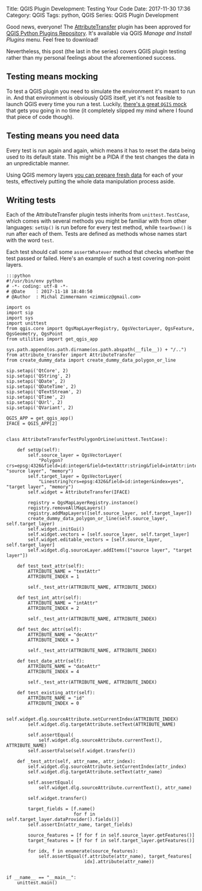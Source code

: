 Title: QGIS Plugin Development: Testing Your Code
Date: 2017-11-30 17:36
Category: QGIS
Tags: python, QGIS
Series: QGIS Plugin Development

Good news, everyone! The [AttributeTransfer](https://plugins.qgis.org/plugins/AttributeTransfer/) plugin has been approved for [QGIS Python Plugins Repository](https://plugins.qgis.org/plugins/). It's available via QGIS *Manage and Install Plugins* menu. Feel free to download!

Nevertheless, this post (the last in the series) covers QGIS plugin testing rather than my personal feelings about the aforementioned success.

## Testing means mocking

To test a QGIS plugin you need to simulate the environment it's meant to run in. And that environment is obviously QGIS itself, yet it's not feasible to launch QGIS every time you run a test. Luckily, [there's a great `QGIS` mock](https://github.com/zimmicz/qgis-attribute-transfer-plugin/blob/master/tests/utilities.py) that gets you going in no time (it completely slipped my mind where I found that piece of code though).

## Testing means you need data

Every test is run again and again, which means it has to reset the data being used to its default state. This might be a PIDA if the test changes the data in an unpredictable manner.

Using QGIS memory layers [you can prepare fresh data](https://github.com/zimmicz/qgis-attribute-transfer-plugin/blob/master/tests/create_dummy_data.py) for each of your tests, effectively putting the whole data manipulation process aside.

## Writing tests

Each of the AttributeTransfer plugin tests inherits from `unittest.TestCase`, which comes with several methods you might be familiar with from other languages: `setUp()` is run before for every test method, while `tearDown()` is run after each of them. Tests are defined as methods whose names start with the word `test`.

Each test should call some `assertWhatever` method that checks whether the test passed or failed. Here's an example of such a test covering non-point layers.

    :::python
    #!/usr/bin/env python
    # -*- coding: utf-8 -*-
    # @Date    : 2017-11-18 18:40:50
    # @Author  : Michal Zimmermann <zimmicz@gmail.com>

    import os
    import sip
    import sys
    import unittest
    from qgis.core import QgsMapLayerRegistry, QgsVectorLayer, QgsFeature, QgsGeometry, QgsPoint
    from utilities import get_qgis_app

    sys.path.append(os.path.dirname(os.path.abspath(__file__)) + "/..")
    from attribute_transfer import AttributeTransfer
    from create_dummy_data import create_dummy_data_polygon_or_line

    sip.setapi('QtCore', 2)
    sip.setapi('QString', 2)
    sip.setapi('QDate', 2)
    sip.setapi('QDateTime', 2)
    sip.setapi('QTextStream', 2)
    sip.setapi('QTime', 2)
    sip.setapi('QUrl', 2)
    sip.setapi('QVariant', 2)

    QGIS_APP = get_qgis_app()
    IFACE = QGIS_APP[2]


    class AttributeTransferTestPolygonOrLine(unittest.TestCase):

        def setUp(self):
            self.source_layer = QgsVectorLayer(
                "Polygon?crs=epsg:4326&field=id:integer&field=textAttr:string&field=intAttr:integer&field=decAttr:double&field=dateAttr:date&index=yes", "source layer", "memory")
            self.target_layer = QgsVectorLayer(
                "Linestring?crs=epsg:4326&field=id:integer&index=yes", "target layer", "memory")
            self.widget = AttributeTransfer(IFACE)

            registry = QgsMapLayerRegistry.instance()
            registry.removeAllMapLayers()
            registry.addMapLayers([self.source_layer, self.target_layer])
            create_dummy_data_polygon_or_line(self.source_layer, self.target_layer)
            self.widget.initGui()
            self.widget.vectors = [self.source_layer, self.target_layer]
            self.widget.editable_vectors = [self.source_layer, self.target_layer]
            self.widget.dlg.sourceLayer.addItems(["source layer", "target layer"])

        def test_text_attr(self):
            ATTRIBUTE_NAME = "textAttr"
            ATTRIBUTE_INDEX = 1

            self._test_attr(ATTRIBUTE_NAME, ATTRIBUTE_INDEX)

        def test_int_attr(self):
            ATTRIBUTE_NAME = "intAttr"
            ATTRIBUTE_INDEX = 2

            self._test_attr(ATTRIBUTE_NAME, ATTRIBUTE_INDEX)

        def test_dec_attr(self):
            ATTRIBUTE_NAME = "decAttr"
            ATTRIBUTE_INDEX = 3

            self._test_attr(ATTRIBUTE_NAME, ATTRIBUTE_INDEX)

        def test_date_attr(self):
            ATTRIBUTE_NAME = "dateAttr"
            ATTRIBUTE_INDEX = 4

            self._test_attr(ATTRIBUTE_NAME, ATTRIBUTE_INDEX)

        def test_existing_attr(self):
            ATTRIBUTE_NAME = "id"
            ATTRIBUTE_INDEX = 0

            self.widget.dlg.sourceAttribute.setCurrentIndex(ATTRIBUTE_INDEX)
            self.widget.dlg.targetAttribute.setText(ATTRIBUTE_NAME)

            self.assertEqual(
                self.widget.dlg.sourceAttribute.currentText(), ATTRIBUTE_NAME)
            self.assertFalse(self.widget.transfer())

        def _test_attr(self, attr_name, attr_index):
            self.widget.dlg.sourceAttribute.setCurrentIndex(attr_index)
            self.widget.dlg.targetAttribute.setText(attr_name)

            self.assertEqual(
                self.widget.dlg.sourceAttribute.currentText(), attr_name)

            self.widget.transfer()

            target_fields = [f.name()
                             for f in self.target_layer.dataProvider().fields()]
            self.assertIn(attr_name, target_fields)

            source_features = [f for f in self.source_layer.getFeatures()]
            target_features = [f for f in self.target_layer.getFeatures()]

            for idx, f in enumerate(source_features):
                self.assertEqual(f.attribute(attr_name), target_features[
                                 idx].attribute(attr_name))


    if __name__ == "__main__":
        unittest.main()